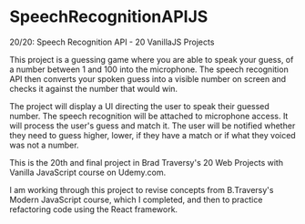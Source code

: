 # SpeechRecognitionAPIJS
20/20: Speech Recognition API - 20 VanillaJS Projects

This project is a guessing game where you are able to speak your guess, of a number between 1 and 100 into the microphone. The speech recognition API then converts your spoken guess into a visible number on screen and checks it against the number that would win.

The project will display a UI directing the user to speak their guessed number.  The speech recognition will be attached to microphone access.  It will process the user's guess and match it.  The user will be notified whether they need to guess higher, lower, if they have a match or if what they voiced was not a number.

This is the 20th and final project in Brad Traversy's 20 Web Projects with Vanilla JavaScript course on Udemy.com.

I am working through this project to revise concepts from B.Traversy's Modern JavaScript course, which I completed, and then to practice refactoring code using the React framework.
